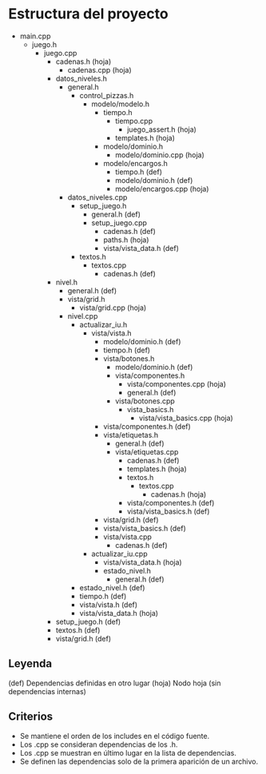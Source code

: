 # Estructura del proyecto

- main.cpp
    - juego.h
        - juego.cpp
            - cadenas.h (hoja)
                - cadenas.cpp (hoja)
            - datos_niveles.h
                - general.h
                    - control_pizzas.h
                        - modelo/modelo.h
                            - tiempo.h
                                - tiempo.cpp
                                    - juego_assert.h (hoja)
                                - templates.h (hoja)
                            - modelo/dominio.h
                                - modelo/dominio.cpp (hoja)
                            - modelo/encargos.h
                                - tiempo.h (def)
                                - modelo/dominio.h (def)
                                - modelo/encargos.cpp (hoja)
                - datos_niveles.cpp
                    - setup_juego.h
                        - general.h (def)
                        - setup_juego.cpp
                            - cadenas.h (def)
                            - paths.h (hoja)
                            - vista/vista_data.h (def)
                    - textos.h
                        - textos.cpp
                            - cadenas.h (def)
            - nivel.h
                - general.h (def)
                - vista/grid.h
                    - vista/grid.cpp (hoja)
                - nivel.cpp
                    - actualizar_iu.h
                        - vista/vista.h
                            - modelo/dominio.h (def)
                            - tiempo.h (def)
                            - vista/botones.h
                                - modelo/dominio.h (def)
                                - vista/componentes.h
                                    - vista/componentes.cpp (hoja)
                                    - general.h (def)
                                - vista/botones.cpp
                                    - vista_basics.h
                                        - vista/vista_basics.cpp (hoja)
                            - vista/componentes.h (def)
                            - vista/etiquetas.h
                                - general.h (def)
                                - vista/etiquetas.cpp
                                    - cadenas.h (def)
                                    - templates.h (hoja)
                                    - textos.h
                                        - textos.cpp
                                            - cadenas.h (hoja)
                                    - vista/componentes.h (def)
                                    - vista/vista_basics.h (def)
                            - vista/grid.h (def)
                            - vista/vista_basics.h (def)
                            - vista/vista.cpp
                                - cadenas.h (def)
                        - actualizar_iu.cpp
                            - vista/vista_data.h (hoja)
                            - estado_nivel.h
                                - general.h (def)
                    - estado_nivel.h (def)
                    - tiempo.h (def)
                    - vista/vista.h (def)
                    - vista/vista_data.h (hoja)
            - setup_juego.h (def)
            - textos.h (def)
            - vista/grid.h (def)

## Leyenda
(def) Dependencias definidas en otro lugar
(hoja) Nodo hoja (sin dependencias internas)

## Criterios
- Se mantiene el orden de los includes en el código fuente.
- Los .cpp se consideran dependencias de los .h.
- Los .cpp se muestran en último lugar en la lista de dependencias.
- Se definen las dependencias solo de la primera aparición de un archivo.
